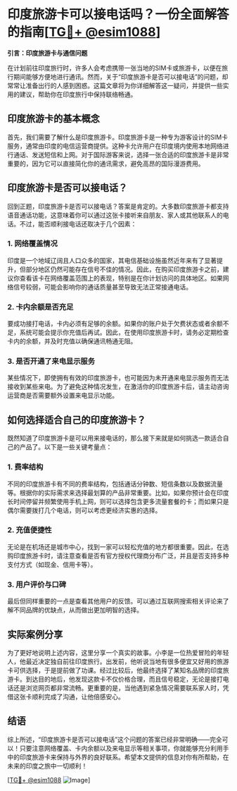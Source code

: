 # 印度旅游卡可以接电话吗？一份全面解答的指南[[TG💪+ @esim1088](https://t.me/s/esim1088)]

**引言：印度旅游卡与通信问题**

在计划前往印度旅行时，许多人会考虑携带一张当地的SIM卡或旅游卡，以便在旅行期间能够方便地进行通讯。然而，关于“印度旅游卡是否可以接电话”的问题，却常常让准备出行的人感到困惑。这篇文章将为你详细解答这一疑问，并提供一些实用的建议，帮助你在印度旅行中保持联络畅通。

## 印度旅游卡的基本概念

首先，我们需要了解什么是印度旅游卡。印度旅游卡是一种专为游客设计的SIM卡服务，通常由印度的电信运营商提供。这种卡允许用户在印度境内使用本地网络进行通话、发送短信和上网。对于国际游客来说，选择一张合适的印度旅游卡是非常重要的，因为它可以直接简化你的通讯需求，避免高昂的国际漫游费用。

## 印度旅游卡是否可以接电话？

回到正题，印度旅游卡是否可以接电话？答案是肯定的。大多数印度旅游卡都支持语音通话功能，这意味着你可以通过这张卡接听来自朋友、家人或其他联系人的电话。不过，能否顺利接电话还取决于几个因素：

### 1. 网络覆盖情况

印度是一个地域辽阔且人口众多的国家，其电信基础设施虽然近年来有了显著提升，但部分地区仍然可能存在信号不佳的情况。因此，在购买印度旅游卡之前，建议你查看该卡在网络覆盖范围上的表现，特别是在你计划访问的具体地区。如果网络信号较弱，可能会影响你的通话质量甚至导致无法正常接通电话。

### 2. 卡内余额是否充足

要成功接打电话，卡内必须有足够的余额。如果你的账户处于欠费状态或者余额不足，系统可能会提示你充值后再试。因此，在使用印度旅游卡时，请务必定期检查卡内的余额，并及时充值以确保通讯畅通无阻。

### 3. 是否开通了来电显示服务

某些情况下，即使拥有有效的印度旅游卡，也可能因为未开通来电显示服务而无法接收到某些来电。为了避免这种情况发生，在激活你的印度旅游卡后，请主动咨询运营商是否需要额外设置来电显示功能。

## 如何选择适合自己的印度旅游卡？

既然知道了印度旅游卡是可以用来接电话的，那么接下来就是如何挑选一款适合自己的产品了。以下是一些关键考量点：

### 1. 费率结构

不同的印度旅游卡有不同的费率结构，包括通话分钟数、短信条数以及数据流量等。根据你的实际需求来选择最划算的产品非常重要。比如，如果你预计会在印度长时间停留并频繁使用手机上网，则可以选择包含更多流量套餐的卡；而如果只是偶尔需要拨打几个电话，则可以考虑更经济实惠的选择。

### 2. 充值便捷性

无论是在机场还是城市中心，找到一家可以轻松充值的地方都很重要。因此，在选购印度旅游卡时，请注意查看是否有官方授权代理商分布广泛，并且是否支持多种支付方式（如现金、信用卡等）。

### 3. 用户评价与口碑

最后但同样重要的一点是查看其他用户的反馈。可以通过互联网搜索相关评论来了解不同品牌的优缺点，从而做出更加明智的选择。

## 实际案例分享

为了更好地说明上述内容，这里分享一个真实的故事。小李是一位热爱冒险的年轻人，他最近决定独自前往印度旅行。出发前，他听说当地有很多便宜又好用的旅游卡可供选择，于是提前做了功课。经过比较后，他最终选择了某知名品牌的印度旅游卡。到达目的地后，他发现这款卡不仅价格合理，而且信号稳定，无论是接打电话还是浏览网页都非常流畅。更重要的是，当他遇到紧急情况需要联系家人时，凭借这张卡顺利完成了沟通，让他倍感安心。

## 结语

综上所述，“印度旅游卡是否可以接电话”这个问题的答案已经非常明确——完全可以！只要注意网络覆盖、卡内余额以及来电显示等相关事项，你就能够充分利用手中的印度旅游卡来保持与外界的良好联系。希望本文提供的信息对你有所帮助，在未来的印度之旅中一切顺利！

[[TG💪+ @esim1088](https://t.me/s/esim1088) ![Image](https://i.postimg.cc/4NQfJmqS/Snipaste-2025-05-13-00-14-12.png)]